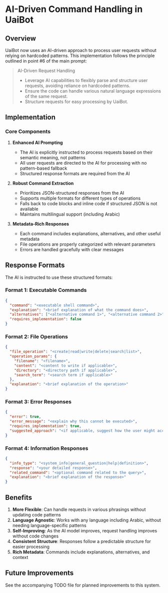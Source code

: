 # AI-Driven Command Handling in UaiBot

## Overview

UaiBot now uses an AI-driven approach to process user requests without relying on hardcoded patterns. This implementation follows the principle outlined in point #6 of the main prompt:

> AI-Driven Request Handling
> - Leverage AI capabilities to flexibly parse and structure user requests, avoiding reliance on hardcoded patterns.
> - Ensure the code can handle various natural language expressions of the same request.
> - Structure requests for easy processing by UaiBot.

## Implementation

### Core Components

1. **Enhanced AI Prompting**
   - The AI is explicitly instructed to process requests based on their semantic meaning, not patterns
   - All user requests are directed to the AI for processing with no pattern-based fallback
   - Structured response formats are required from the AI

2. **Robust Command Extraction**
   - Prioritizes JSON-structured responses from the AI
   - Supports multiple formats for different types of operations
   - Falls back to code blocks and inline code if structured JSON is not available
   - Maintains multilingual support (including Arabic)

3. **Metadata-Rich Responses**
   - Each command includes explanations, alternatives, and other useful metadata
   - File operations are properly categorized with relevant parameters
   - Errors are handled gracefully with clear messages

## Response Formats

The AI is instructed to use these structured formats:

### Format 1: Executable Commands
```json
{
  "command": "<executable shell command>",
  "explanation": "<brief explanation of what the command does>",
  "alternatives": ["<alternative command 1>", "<alternative command 2>"],
  "requires_implementation": false
}
```

### Format 2: File Operations
```json
{
  "file_operation": "<create|read|write|delete|search|list>",
  "operation_params": {
    "filename": "<filename>",
    "content": "<content to write if applicable>",
    "directory": "<directory path if applicable>",
    "search_term": "<search term if applicable>"
  },
  "explanation": "<brief explanation of the operation>"
}
```

### Format 3: Error Responses
```json
{
  "error": true,
  "error_message": "<explain why this cannot be executed>",
  "requires_implementation": true,
  "suggested_approach": "<if applicable, suggest how the user might accomplish this>"
}
```

### Format 4: Information Responses
```json
{
  "info_type": "<system_info|general_question|help|definition>",
  "response": "<your detailed response>",
  "related_command": "<optional command related to the query>",
  "explanation": "<brief explanation of the response>"
}
```

## Benefits

1. **More Flexible**: Can handle requests in various phrasings without updating code patterns
2. **Language Agnostic**: Works with any language including Arabic, without needing language-specific patterns
3. **Self-Improving**: As the AI model improves, request handling improves without code changes
4. **Consistent Structure**: Responses follow a predictable structure for easier processing
5. **Rich Metadata**: Commands include explanations, alternatives, and context

## Future Improvements

See the accompanying TODO file for planned improvements to this system.
